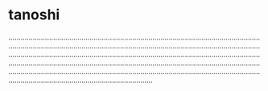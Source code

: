 # tanoshi

...................................................................................................................................................................................................................................................................................................................................................................................................................................................................................................................................................................................................................................................................................................................